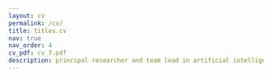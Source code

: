 ```yaml
---
layout: cv
permalink: /cv/
title: titles.cv
nav: true
nav_order: 4
cv_pdf: cv_7.pdf
description: principal researcher and team lead in artificial intelligence
---
```

